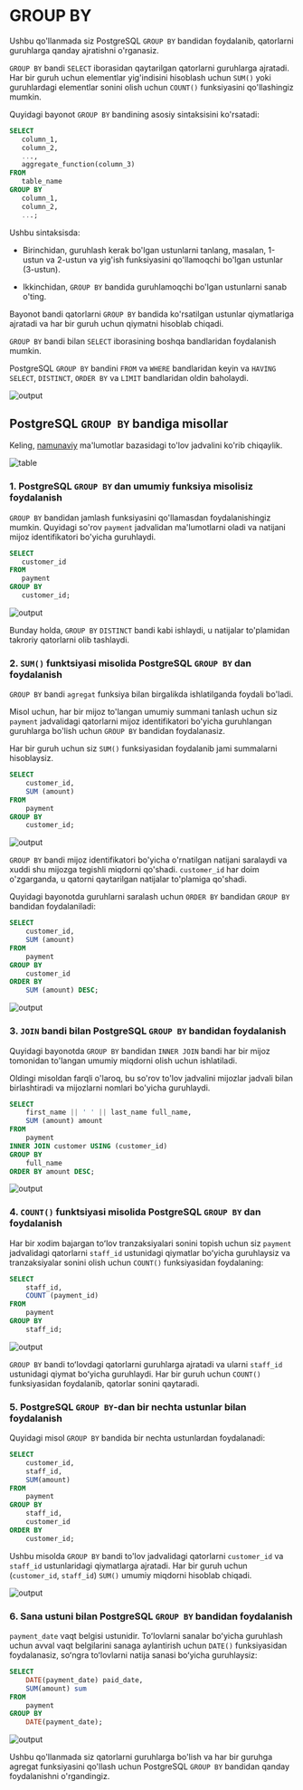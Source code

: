 # GROUP BY

Ushbu qo'llanmada siz PostgreSQL `GROUP BY` bandidan foydalanib, qatorlarni guruhlarga qanday ajratishni o'rganasiz.

`GROUP BY` bandi `SELECT` iborasidan qaytarilgan qatorlarni guruhlarga ajratadi. Har bir guruh uchun elementlar yig'indisini hisoblash uchun  `SUM()` yoki guruhlardagi elementlar sonini olish uchun `COUNT()`  funksiyasini qo'llashingiz mumkin.

Quyidagi bayonot `GROUP BY` bandining asosiy sintaksisini ko'rsatadi:

```sql
SELECT 
   column_1, 
   column_2,
   ...,
   aggregate_function(column_3)
FROM 
   table_name
GROUP BY 
   column_1,
   column_2,
   ...;
```

Ushbu sintaksisda:
* Birinchidan, guruhlash kerak bo'lgan ustunlarni tanlang, masalan, 1-ustun va 2-ustun va yig'ish funksiyasini qo'llamoqchi bo'lgan ustunlar (3-ustun).

* Ikkinchidan, `GROUP BY` bandida guruhlamoqchi bo'lgan ustunlarni sanab o'ting.

Bayonot bandi qatorlarni `GROUP BY` bandida ko'rsatilgan ustunlar qiymatlariga ajratadi va har bir guruh uchun qiymatni hisoblab chiqadi.

`GROUP BY` bandi bilan `SELECT` iborasining boshqa bandlaridan foydalanish mumkin.

PostgreSQL `GROUP BY` bandini `FROM` va `WHERE` bandlaridan keyin va `HAVING` `SELECT`, `DISTINCT`, `ORDER BY` va `LIMIT` bandlaridan oldin baholaydi.

![output](image.png)

## PostgreSQL `GROUP BY` bandiga misollar

Keling, [namunaviy](https://www.postgresqltutorial.com/wp-content/uploads/2019/05/dvdrental.zip) ma'lumotlar bazasidagi to'lov jadvalini ko'rib chiqaylik.

![table](image-1.png)

### 1. PostgreSQL `GROUP BY` dan umumiy funksiya misolisiz foydalanish

`GROUP BY` bandidan jamlash funksiyasini qo'llamasdan foydalanishingiz mumkin. Quyidagi so'rov `payment` jadvalidan ma'lumotlarni oladi va natijani mijoz identifikatori bo'yicha guruhlaydi.

```sql
SELECT
   customer_id
FROM
   payment
GROUP BY
   customer_id;
```

![output](image-2.png)

Bunday holda, `GROUP BY` `DISTINCT` bandi kabi ishlaydi, u natijalar to'plamidan takroriy qatorlarni olib tashlaydi.

### 2. `SUM()` funktsiyasi misolida PostgreSQL `GROUP BY` dan foydalanish

`GROUP BY` bandi `agregat` funksiya bilan birgalikda ishlatilganda foydali bo'ladi.

Misol uchun, har bir mijoz to'langan umumiy summani tanlash uchun siz `payment` jadvalidagi qatorlarni mijoz identifikatori bo'yicha guruhlangan guruhlarga bo'lish uchun `GROUP BY` bandidan foydalanasiz.

Har bir guruh uchun siz `SUM()` funksiyasidan foydalanib jami summalarni hisoblaysiz.

```sql
SELECT
	customer_id,
	SUM (amount)
FROM
	payment
GROUP BY
	customer_id;
```

![output](image-3.png)

`GROUP BY` bandi mijoz identifikatori bo'yicha o'rnatilgan natijani saralaydi va xuddi shu mijozga tegishli miqdorni qo'shadi. `customer_id` har doim o'zgarganda, u qatorni qaytarilgan natijalar to'plamiga qo'shadi.

Quyidagi bayonotda guruhlarni saralash uchun `ORDER BY` bandidan `GROUP BY` bandidan foydalaniladi:

```sql
SELECT
	customer_id,
	SUM (amount)
FROM
	payment
GROUP BY
	customer_id
ORDER BY
	SUM (amount) DESC;
```

![output](image-4.png)

### 3. `JOIN` bandi bilan PostgreSQL `GROUP BY` bandidan foydalanish

Quyidagi bayonotda `GROUP BY` bandidan `INNER JOIN` bandi har bir mijoz tomonidan to'langan umumiy miqdorni olish uchun ishlatiladi.

Oldingi misoldan farqli o'laroq, bu so'rov to'lov jadvalini mijozlar jadvali bilan birlashtiradi va mijozlarni nomlari bo'yicha guruhlaydi.

```sql
SELECT
	first_name || ' ' || last_name full_name,
	SUM (amount) amount
FROM
	payment
INNER JOIN customer USING (customer_id)    	
GROUP BY
	full_name
ORDER BY amount DESC;
```

![output](image-5.png)

### 4. `COUNT()` funktsiyasi misolida PostgreSQL `GROUP BY` dan foydalanish

Har bir xodim bajargan toʻlov tranzaksiyalari sonini topish uchun siz `payment` jadvalidagi qatorlarni `staff_id` ustunidagi qiymatlar boʻyicha guruhlaysiz va tranzaksiyalar sonini olish uchun `COUNT()` funksiyasidan foydalaning:

```sql
SELECT
	staff_id,
	COUNT (payment_id)
FROM
	payment
GROUP BY
	staff_id;
```

![output](image-6.png)

`GROUP BY` bandi toʻlovdagi qatorlarni guruhlarga ajratadi va ularni `staff_id` ustunidagi qiymat boʻyicha guruhlaydi. Har bir guruh uchun `COUNT()` funksiyasidan foydalanib, qatorlar sonini qaytaradi.

### 5. PostgreSQL `GROUP BY`-dan bir nechta ustunlar bilan foydalanish

Quyidagi misol `GROUP BY` bandida bir nechta ustunlardan foydalanadi:

```sql
SELECT 
	customer_id, 
	staff_id, 
	SUM(amount) 
FROM 
	payment
GROUP BY 
	staff_id, 
	customer_id
ORDER BY 
    customer_id;
```

Ushbu misolda `GROUP BY` bandi to'lov jadvalidagi qatorlarni `customer_id` va `staff_id` ustunlaridagi qiymatlarga ajratadi. Har bir guruh uchun (`customer_id`, `staff_id`) `SUM()` umumiy miqdorni hisoblab chiqadi.

![output](image-7.png)

### 6. Sana ustuni bilan PostgreSQL `GROUP BY` bandidan foydalanish

`payment_date` vaqt belgisi ustunidir. Toʻlovlarni sanalar boʻyicha guruhlash uchun avval vaqt belgilarini sanaga aylantirish uchun `DATE()` funksiyasidan foydalanasiz, soʻngra toʻlovlarni natija sanasi boʻyicha guruhlaysiz:

```sql
SELECT 
	DATE(payment_date) paid_date, 
	SUM(amount) sum
FROM 
	payment
GROUP BY
	DATE(payment_date);
```

![output](image-8.png)

Ushbu qo'llanmada siz qatorlarni guruhlarga bo'lish va har bir guruhga agregat funksiyasini qo'llash uchun PostgreSQL `GROUP BY` bandidan qanday foydalanishni o'rgandingiz.